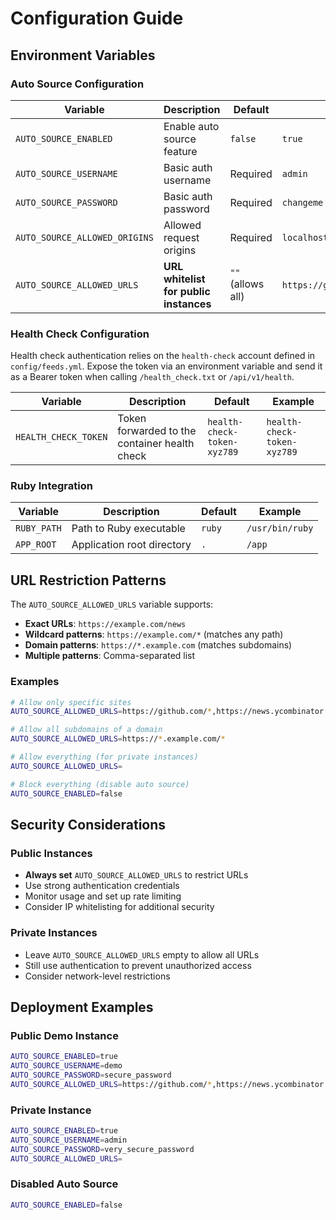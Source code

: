 # Configuration Guide

## Environment Variables

### Auto Source Configuration

| Variable                      | Description                            | Default           | Example                                               |
| ----------------------------- | -------------------------------------- | ----------------- | ----------------------------------------------------- |
| `AUTO_SOURCE_ENABLED`         | Enable auto source feature             | `false`           | `true`                                                |
| `AUTO_SOURCE_USERNAME`        | Basic auth username                    | Required          | `admin`                                               |
| `AUTO_SOURCE_PASSWORD`        | Basic auth password                    | Required          | `changeme`                                            |
| `AUTO_SOURCE_ALLOWED_ORIGINS` | Allowed request origins                | Required          | `localhost:3000,example.com`                          |
| `AUTO_SOURCE_ALLOWED_URLS`    | **URL whitelist for public instances** | `""` (allows all) | `https://github.com/*,https://news.ycombinator.com/*` |

### Health Check Configuration

Health check authentication relies on the `health-check` account defined in `config/feeds.yml`. Expose the token via an environment variable and send it as a Bearer token when calling `/health_check.txt` or `/api/v1/health`.

| Variable             | Description                                  | Default                     | Example                     |
| -------------------- | -------------------------------------------- | --------------------------- | --------------------------- |
| `HEALTH_CHECK_TOKEN` | Token forwarded to the container health check | `health-check-token-xyz789` | `health-check-token-xyz789` |

### Ruby Integration

| Variable    | Description                | Default | Example         |
| ----------- | -------------------------- | ------- | --------------- |
| `RUBY_PATH` | Path to Ruby executable    | `ruby`  | `/usr/bin/ruby` |
| `APP_ROOT`  | Application root directory | `.`     | `/app`          |

## URL Restriction Patterns

The `AUTO_SOURCE_ALLOWED_URLS` variable supports:

- **Exact URLs**: `https://example.com/news`
- **Wildcard patterns**: `https://example.com/*` (matches any path)
- **Domain patterns**: `https://*.example.com` (matches subdomains)
- **Multiple patterns**: Comma-separated list

### Examples

```bash
# Allow only specific sites
AUTO_SOURCE_ALLOWED_URLS=https://github.com/*,https://news.ycombinator.com/*,https://example.com/news

# Allow all subdomains of a domain
AUTO_SOURCE_ALLOWED_URLS=https://*.example.com/*

# Allow everything (for private instances)
AUTO_SOURCE_ALLOWED_URLS=

# Block everything (disable auto source)
AUTO_SOURCE_ENABLED=false
```

## Security Considerations

### Public Instances
- **Always set** `AUTO_SOURCE_ALLOWED_URLS` to restrict URLs
- Use strong authentication credentials
- Monitor usage and set up rate limiting
- Consider IP whitelisting for additional security

### Private Instances
- Leave `AUTO_SOURCE_ALLOWED_URLS` empty to allow all URLs
- Still use authentication to prevent unauthorized access
- Consider network-level restrictions

## Deployment Examples

### Public Demo Instance
```bash
AUTO_SOURCE_ENABLED=true
AUTO_SOURCE_USERNAME=demo
AUTO_SOURCE_PASSWORD=secure_password
AUTO_SOURCE_ALLOWED_URLS=https://github.com/*,https://news.ycombinator.com/*,https://example.com/*
```

### Private Instance
```bash
AUTO_SOURCE_ENABLED=true
AUTO_SOURCE_USERNAME=admin
AUTO_SOURCE_PASSWORD=very_secure_password
AUTO_SOURCE_ALLOWED_URLS=
```

### Disabled Auto Source
```bash
AUTO_SOURCE_ENABLED=false
```
